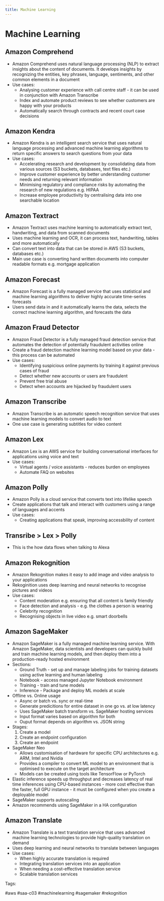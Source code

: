```yaml
---
title: Machine Learning
---
```


# Machine Learning

## Amazon Comprehend

* Amazon Comprehend uses natural language processing (NLP) to extract
  insights about the content of documents. It develops insights by
  recognizing the entities, key phrases, language, sentiments, and other
  common elements in a document
* Use cases:
  * Analysing customer experience with call centre staff - it can be
    used in conjunction with Amazon Transcribe
  * Index and automate product reviews to see whether customers are
    happy with your products
  * Automatically search through contracts and recent court case
    decisions

## Amazon Kendra

* Amazon Kendra is an intelligent search service that uses natural
  language processing and advanced machine learning algorithms to return
  specific answers to search questions from your data
* Use cases:
  * Accelerating research and development by consolidating data from
    various sources (S3 buckets, databases, text files etc.)
  * Improve customer experience by better understanding customer needs
    and returning relevant information
  * Minimising regulatory and compliance risks by automating the
    research of new regulations e.g. HIPAA
  * Increase employee productivity by centralising data into one
    searchable location

## Amazon Textract

* Amazon Textract uses machine learning to automatically extract text,
  handwriting, and data from scanned documents
* Uses machine learning and OCR, it can process text, handwriting,
  tables and more automatically
* Can convert text into data that can be stored in AWS (S3 buckets,
  databases etc.)
* Main use case is converting hand written documents into computer
  readable formats e.g. mortgage application

## Amazon Forecast

* Amazon Forecast is a fully managed service that uses statistical and
  machine learning algorithms to deliver highly accurate time-series
  forecasts
* Users send data in and it automatically learns the data, selects the
  correct machine learning algorithm, and forecasts the data

## Amazon Fraud Detector

* Amazon Fraud Detector is a fully managed fraud detection service that
  automates the detection of potentially fraudulent activities online
* Create a fraud detection machine learning model based on your data -
  this process can be automated
* Use cases:
  * Identifying suspicious online payments by training it against
    previous cases of fraud
  * Detect whether new accounts or users are fraudulent
  * Prevent free trial abuse
  * Detect when accounts are hijacked by fraudulent users

## Amazon Transcribe

* Amazon Transcribe is an automatic speech recognition service that uses
  machine learning models to convert audio to text
* One use case is generating subtitles for video content

## Amazon Lex

* Amazon Lex is an AWS service for building conversational interfaces
  for applications using voice and text
* Use cases:
  * Virtual agents / voice assistants - reduces burden on employees
  * Automate FAQ on websites

## Amazon Polly

* Amazon Polly is a cloud service that converts text into lifelike
  speech
* Create applications that talk and interact with customers using a
  range of languages and accents
* Use cases:
  * Creating applications that speak, improving accessbility of content

## Transribe > Lex > Polly

* This is the how data flows when talking to Alexa

## Amazon Rekognition

* Amazon Rekognition makes it easy to add image and video analysis to
  your applications
* Rekoginition uses deep learning and neural networks to recognise
  pictures and videos
* Use cases:
  * Content moderation e.g. ensuring that all content is family friendly
  * Face detection and analysis - e.g. the clothes a person is wearing
  * Celebrity recognition
  * Recognising objects in live video e.g. smart doorbells

## Amazon SageMaker

* Amazon SageMaker is a fully managed machine learning service. With
  Amazon SageMaker, data scientists and developers can quickly build and
  train machine learning models, and then deploy them into a
  production-ready hosted environment
* Sections:
  * Ground Truth - set up and manage labeling jobs for training datasets
    using active learning and human labeling
  * Notebook - access managed Jupyter Notebook environment
  * Training - train and tune models
  * Inference - Package and deploy ML models at scale
* Offline vs. Online usage
  * Async or batch vs. sync or real-time
  * Generate predicitions for entire dataset in one go vs. at low
    latency
  * Uses SageMaker batch transform vs. SageMaker hosting services
  * Input format varies based on algorithm for both
  * Ouput format depends on algorithm vs. JSON string
* Stages:
  1. Create a model
  1. Create an endpoint configuration
  1. Create an endpoint
* SageMaker Neo
  * Allows customisation of hardware for specific CPU architectures e.g.
    ARM, Intel and Nvidia
  * Provides a compiler to convert ML model to an environment that is
    optimised to execute on the target architecture
  * Models can be created using tools like TensorFlow or PyTorch
* Elastic inference speeds up throughput and decreases latency of real
  time inferences using CPU-based instances - more cost effective than
  the faster, full GPU instance - it must be configured when you create
  a deployable model
* SageMaker supports autoscaling
* Amazon recommends using SageMaker in a HA configuration

## Amazon Translate

* Amazon Translate is a text translation service that uses advanced
  machine learning technologies to provide high-quality translation on
  demand
* Uses deep learning and neural networks to translate between languages
* Use cases:
  * When highly accurate translation is required
  * Integrating translation services into an application
  * When needing a cost-effective translation service
  * Scalable translation services

Tags:

  #aws #saa-c03 #machinelearning #sagemaker #rekognition
